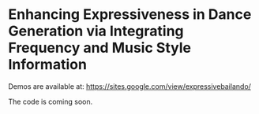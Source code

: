 # Enhancing Expressiveness in Dance Generation via Integrating Frequency and Music Style Information
Demos are available at: https://sites.google.com/view/expressivebailando/

The code is coming soon.
